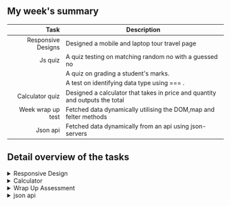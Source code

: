 ## My week's summary

| Task              | Description                                                                   |
|------------------:|-------------------------------------------------------------------------------|
|Responsive Designs |Designed a mobile and laptop tour travel page                                  |
|Js quiz            |A quiz testing on matching random no with a guessed no                       |
|                   |A quiz on grading a student's marks.                                         |
|                   |A test on identifying data type using === .                                 |
|Calculator quiz    |Designed a calculator that takes in price and quantity and outputs the total   |
|Week wrap up test  |Fetched data dynamically utilising the DOM,map and felter methods              |
|Json api           |Fetched data dynamically from an api using json-servers                        |

## Detail overview of the tasks

<details>
<summary>Responsive Design</summary>
<picture>
 <source media="(prefers-color-scheme: dark)" srcset= "https://github.com/mcnentom/responsiveAndJs/blob/responsiveDesign/assets/SharedScreenshot2.jpg">
 <img alt="image of the page" src="https://github.com/mcnentom/responsiveAndJs/blob/responsiveDesign/assets/SharedScreenshot2.jpg">
</picture>
</details>

<Details>
<summary>Calculator</summary>
<picture>
 <source media="(prefers-color-scheme: dark)" srcset= "https://github.com/mcnentom/responsiveAndJs/blob/calculator/ASSETS/SharedScreenshot1.jpg">
 <img alt="image of the page" src="https://github.com/mcnentom/responsiveAndJs/blob/calculator/ASSETS/SharedScreenshot1.jpg">
</picture>
</Details>
<Details>
<summary>Wrap Up Assessment</summary>
<picture>
 <source media="(prefers-color-scheme: dark)" srcset= "https://github.com/mcnentom/responsiveAndJs/blob/wrapUpAssessment/Assets/SharedScreenshot2.jpg">
 <img alt="image of the page" src="https://github.com/mcnentom/responsiveAndJs/blob/wrapUpAssessment/Assets/SharedScreenshot2.jpg">
</picture>
</Details>
<Details>
<summary>json api </summary>
<picture>
 <source media="(prefers-color-scheme: dark)" srcset= "https://github.com/mcnentom/responsiveAndJs/blob/myapi1/src/Assets/SharedScreenshot.jpg">
 <img alt="image of the page" src="https://github.com/mcnentom/responsiveAndJs/blob/myapi1/src/Assets/SharedScreenshot.jpg">
</picture>
</Details>
